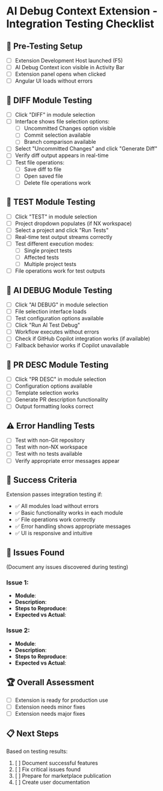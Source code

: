 # AI Debug Context Extension - Integration Testing Checklist

## 🏁 Pre-Testing Setup
- [ ] Extension Development Host launched (F5)
- [ ] AI Debug Context icon visible in Activity Bar
- [ ] Extension panel opens when clicked
- [ ] Angular UI loads without errors

## 🔧 DIFF Module Testing
- [ ] Click "DIFF" in module selection
- [ ] Interface shows file selection options:
  - [ ] Uncommitted Changes option visible
  - [ ] Commit selection available
  - [ ] Branch comparison available
- [ ] Select "Uncommitted Changes" and click "Generate Diff"
- [ ] Verify diff output appears in real-time
- [ ] Test file operations:
  - [ ] Save diff to file
  - [ ] Open saved file
  - [ ] Delete file operations work

## 🧪 TEST Module Testing  
- [ ] Click "TEST" in module selection
- [ ] Project dropdown populates (if NX workspace)
- [ ] Select a project and click "Run Tests"
- [ ] Real-time test output streams correctly
- [ ] Test different execution modes:
  - [ ] Single project tests
  - [ ] Affected tests
  - [ ] Multiple project tests
- [ ] File operations work for test outputs

## 🤖 AI DEBUG Module Testing
- [ ] Click "AI DEBUG" in module selection
- [ ] File selection interface loads
- [ ] Test configuration options available
- [ ] Click "Run AI Test Debug"
- [ ] Workflow executes without errors
- [ ] Check if GitHub Copilot integration works (if available)
- [ ] Fallback behavior works if Copilot unavailable

## 📝 PR DESC Module Testing
- [ ] Click "PR DESC" in module selection
- [ ] Configuration options available
- [ ] Template selection works
- [ ] Generate PR description functionality
- [ ] Output formatting looks correct

## ⚠️ Error Handling Tests
- [ ] Test with non-Git repository
- [ ] Test with non-NX workspace
- [ ] Test with no tests available
- [ ] Verify appropriate error messages appear

## 🎯 Success Criteria
Extension passes integration testing if:
- ✅ All modules load without errors
- ✅ Basic functionality works in each module
- ✅ File operations work correctly
- ✅ Error handling shows appropriate messages
- ✅ UI is responsive and intuitive

## 📝 Issues Found
(Document any issues discovered during testing)

### Issue 1:
- **Module**: 
- **Description**: 
- **Steps to Reproduce**: 
- **Expected vs Actual**: 

### Issue 2:
- **Module**: 
- **Description**: 
- **Steps to Reproduce**: 
- **Expected vs Actual**: 

## 🏆 Overall Assessment
- [ ] Extension is ready for production use
- [ ] Extension needs minor fixes
- [ ] Extension needs major fixes

## 📋 Next Steps
Based on testing results:
1. [ ] Document successful features
2. [ ] Fix critical issues found
3. [ ] Prepare for marketplace publication
4. [ ] Create user documentation